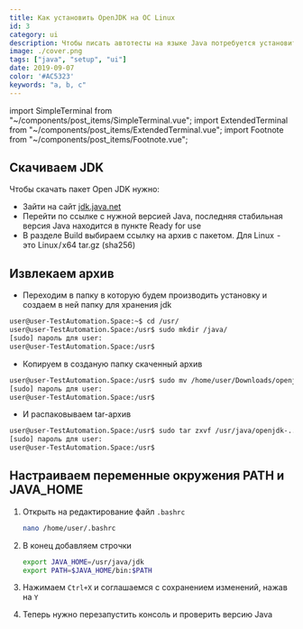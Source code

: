 ```yaml
---
title: Как установить OpenJDK на ОС Linux
id: 3
category: ui
description: Чтобы писать автотесты на языке Java потребуется установить пакет Oracle JDK или Open JDK. В этой статье мы расскажем в чем между ними различия, что лучше устанавливать, а также пройдемся по шагам для установки и настройке рабочей среды.
image: ./cover.png
tags: ["java", "setup", "ui"]
date: 2019-09-07
color: '#AC5323'
keywords: "a, b, c"
---
```


import SimpleTerminal from "~/components/post_items/SimpleTerminal.vue";
import ExtendedTerminal from "~/components/post_items/ExtendedTerminal.vue";
import Footnote from "~/components/post_items/Footnote.vue";

## Скачиваем JDK 

Чтобы скачать пакет Open JDK нужно:

* Зайти на сайт [jdk.java.net](https://jdk.java.net/)
* Перейти по ссылке с нужной версией Java, последняя стабильная версия Java находится в пункте Ready for use
* В разделе Build выбираем ссылку на архив с пакетом. Для Linux  - это Linux / x64	tar.gz (sha256)

## Извлекаем архив

* Переходим в папку в которую будем производить установку и создаем в ней папку для хранения jdk<footnote num="1" message="message"/>

<simple-terminal title="bash">

```bash
user@user-TestAutomation.Space:~$ cd /usr/
user@user-TestAutomation.Space:/usr$ sudo mkdir /java/
[sudo] пароль для user: 
user@user-TestAutomation.Space:/usr$ 
```
</simple-terminal>

* Копируем в созданую папку скаченный архив

<simple-terminal title="bash">

```bash
user@user-TestAutomation.Space:/usr$ sudo mv /home/user/Downloads/openjdk-..._bin.tar.gz /usr/java/
[sudo] пароль для user: 
user@user-TestAutomation.Space:/usr$ 
```
</simple-terminal>

* И распаковываем tar-архив

<simple-terminal title="bash">

```bash
user@user-TestAutomation.Space:/usr$ sudo tar zxvf /usr/java/openjdk-..._bin.tar.gz
[sudo] пароль для user: 
user@user-TestAutomation.Space:/usr$ 
```
</simple-terminal>

 ## Настраиваем переменные окружения PATH и JAVA_HOME

1. Открыть на редактирование файл `.bashrc`

    <simple-terminal title="bash">

    ```bash
    nano /home/user/.bashrc
    ```
    </simple-terminal>

2. В конец добавляем строчки

    <simple-terminal title="bash">

    ```bash
    export JAVA_HOME=/usr/java/jdk
    export PATH=$JAVA_HOME/bin:$PATH
    ```
    </simple-terminal>
    
3. Нажимаем `Ctrl+X` и соглашаемся с сохранением изменений, нажав на `Y`
4. Теперь нужно перезапустить консоль и проверить версию Java
